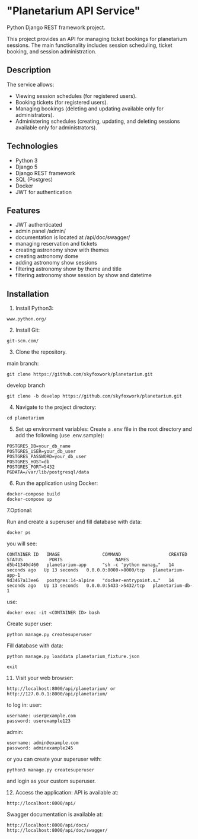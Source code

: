 # "Planetarium API Service"

Python Django REST framework project.

This project provides an API for managing ticket bookings for planetarium sessions.
The main functionality includes session scheduling, ticket booking, and session administration.

## Description

The service allows:

- Viewing session schedules (for registered users).
- Booking tickets (for registered users).
- Managing bookings (deleting and updating available only for administrators).
- Administering schedules (creating, updating, and deleting sessions available only for administrators).

## Technologies

- Python 3
- Django 5
- Django REST framework
- SQL (Postgres)
- Docker
- JWT for authentication

## Features

- JWT authenticated
- admin panel /admin/
- documentation is located at /api/doc/swagger/
- managing reservation and tickets
- creating astronomy show with themes
- creating astronomy dome
- adding astronomy show sessions
- filtering astronomy show by theme and title
- filtering astronomy show session by show and datetime


## Installation

1. Install Python3:

```shell
www.python.org/
```

2. Install Git:

```shell
git-scm.com/
```

3. Clone the repository.

main branch:
```shell
git clone https://github.com/skyfoxwork/planetarium.git
```

develop branch

```shell
git clone -b develop https://github.com/skyfoxwork/planetarium.git
```

4. Navigate to the project directory:

```shell
cd planetarium
```

5. Set up environment variables: Create a .env file in the root directory and add the following (use .env.sample):
```shell
POSTGRES_DB=your_db_name
POSTGRES_USER=your_db_user
POSTGRES_PASSWORD=your_db_user
POSTGRES_HOST=db
POSTGRES_PORT=5432
PGDATA=/var/lib/postgresql/data
```

6. Run the application using Docker:
```shell
docker-compose build
docker-compose up
```

7.Optional:

Run  and create a superuser and fill database with data:
```shell
docker ps
```
you will see:
```shell
CONTAINER ID   IMAGE                COMMAND                  CREATED          STATUS          PORTS                    NAMES
d5b41340d460   planetarium-app      "sh -c 'python manag…"   14 seconds ago   Up 13 seconds   0.0.0.0:8000->8000/tcp   planetarium-app-1
9d3467a13ee6   postgres:14-alpine   "docker-entrypoint.s…"   14 seconds ago   Up 13 seconds   0.0.0.0:5433->5432/tcp   planetarium-db-1
```
use:
```shell
docker exec -it <CONTAINER ID> bash
```
Create super user:
```shell
python manage.py createsuperuser
```

Fill database with data:
```shell
python manage.py loaddata planetarium_fixture.json
```
```shell
exit
```

11. Visit your web browser:

```shell
http://localhost:8000/api/planetarium/ or http://127.0.0.1:8000/api/planetarium/
```
to log in:
user:
```shell
username: user@example.com
password: userexample123
```
admin:
```shell
username: admin@example.com
password: adminexample245
```
or you can create your superuser with:

```shell
python3 manage.py createsuperuser
```

and login as your custom superuser.

12. Access the application:
API is available at: 
```shell
http://localhost:8000/api/
```
Swagger documentation is available at:
```shell
http://localhost:8000/api/docs/
http://localhost:8000/api/doc/swagger/
```
